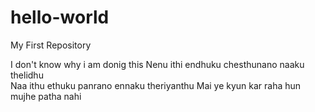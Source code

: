 # hello-world
My First Repository

I don't know why i am donig this
Nenu ithi endhuku chesthunano naaku thelidhu  
Naa ithu ethuku panrano ennaku theriyanthu
Mai ye kyun kar raha hun mujhe patha nahi
